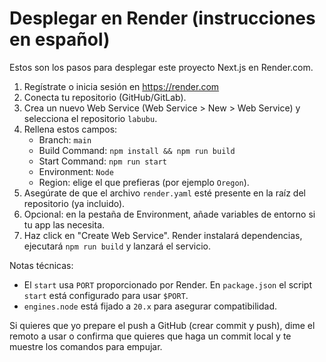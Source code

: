 # Desplegar en Render (instrucciones en español)

Estos son los pasos para desplegar este proyecto Next.js en Render.com.

1. Regístrate o inicia sesión en https://render.com
2. Conecta tu repositorio (GitHub/GitLab).
3. Crea un nuevo Web Service (Web Service > New > Web Service) y selecciona el repositorio `labubu`.
4. Rellena estos campos:
   - Branch: `main`
   - Build Command: `npm install && npm run build`
   - Start Command: `npm run start`
   - Environment: `Node`
   - Region: elige el que prefieras (por ejemplo `Oregon`).
5. Asegúrate de que el archivo `render.yaml` esté presente en la raíz del repositorio (ya incluido).
6. Opcional: en la pestaña de Environment, añade variables de entorno si tu app las necesita.
7. Haz click en "Create Web Service". Render instalará dependencias, ejecutará `npm run build` y lanzará el servicio.

Notas técnicas:
- El `start` usa `PORT` proporcionado por Render. En `package.json` el script `start` está configurado para usar `$PORT`.
- `engines.node` está fijado a `20.x` para asegurar compatibilidad.

Si quieres que yo prepare el push a GitHub (crear commit y push), dime el remoto a usar o confirma que quieres que haga un commit local y te muestre los comandos para empujar.
